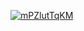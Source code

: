 <a href="file:/private/var/folders/sk/5l863n2500v5fw7dm2ybqcc40000gn/T/17856970768937122466/build/reports/kover/html/index.html">![mPZlutTqKM](https://img.shields.io/badge/0.0-red?logo=kotlin&label=mPZlutTqKM&style=for-the-badge)</a>

